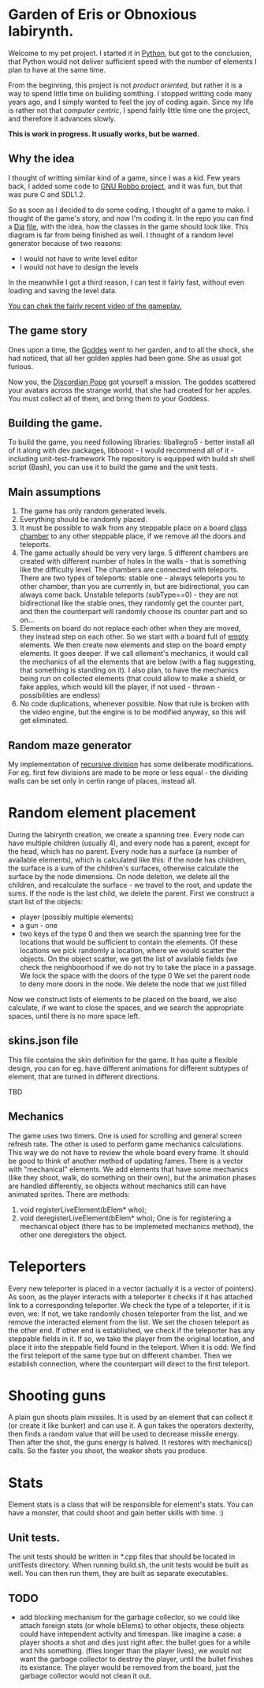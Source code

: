 
# Garden of Eris or Obnoxious labirynth.

Welcome to my pet project. I started it in [Python](https://github.com/arielkonopka/pyLurker), but got to the conclusion, that Python would not deliver sufficient speed with the number of elements I plan to have at the same time.

From the beginning, this project is not *product oriented*, but rather it is a way to spend little time on building somthing. I stopped writting code many years ago, and I simply wanted to feel the joy of coding again. Since my life is rather not that *computer centric*, I spend fairly little time one the project, and therefore it advances slowly.

**This is work in progress. It usually works, but be warned.**


## Why the idea

I thought of writting similar kind of a game, since I was a kid. Few years back, I added some code to [GNU Robbo project](http://gnurobbo.sourceforge.net/), and it was fun, but that was pure C and SDL1.2. 

So as soon as I decided to do some coding, I thought of a game to make. I thought of the game's story, and now I'm coding it. In the repo you can find a [Dia](https://en.wikipedia.org/wiki/Dia_(software)) [file](https://github.com/arielkonopka/Gardens-of-Eris/blob/main/Diagram1.dia?raw=true), with the idea, how the classes in the game should look like. This diagram is far from being finished as well.
I thought of a random level generator because of two reasons:

- I would not have to write level editor
- I would not have to design the levels

In the meanwhile I got a third reason, I can test it fairly fast, without even loading and saving the level data.
 
[You can chek the fairly recent video of the gameplay.](https://youtu.be/wQ-Lpc4TViM)


## The game story

Ones upon a time, the [Goddes](https://en.wikipedia.org/wiki/Eris_(mythology)) went to her garden, and to all the shock, she had noticed, that all her golden apples had been gone. She as usual got furious. 

Now you, the [Discordian Pope](https://en.wikipedia.org/wiki/Discordianism) got yourself a mission. The goddes scattered your avatars across the strange world, that she had created for her apples. You must collect all of them, and bring them to your Goddess.

## Building the game.
To build the game, you need following libraries:
liballegro5 - better install all of it along with dev packages,
libboost - I would recommend all of it - including unit-test-framework
The repository is equipped with build.sh shell script (Bash), you can use it to build the game and the unit tests.


## Main assumptions

1. The game has only random generated levels. 
2. Everything should be randomly placed. 
3. It must be possible to walk from any steppable place on a board [class chamber](https://github.com/arielkonopka/Gardens-of-Eris/blob/main/include/chamber.h) to any other steppable place, if we remove all the doors and teleports.
4. The game actually should be very very large. 5 different chambers are created with different number of holes in the walls - that is something like the difficulty level. The chambers are connected with teleports. There are two types of teleports: stable one - always teleports you to other chamber, than you are currently in, but are bidirectional, you can always come back. Unstable teleports (subType==0) - they are not bidirectional like the stable ones, they randomly get the counter part, and then the counterpart will randomly choose its counter part and so on...
5. Elements on board do not replace each other when they are moved, they instead step on each other. So we start with a board full of [empty](https://github.com/arielkonopka/Gardens-of-Eris/blob/main/include/bElem.h) elements. We then create new elements and step on the board empty elements. It goes deeper. If we call ellement's mechanics, it would call the mechanics of all the elements that are below (with a flag suggesting, that something is standing on it). I also plan, to have the mechanics being run on collected elements (that could allow to make a shield, or fake apples, which would kill the player, if not used - thrown - possibilities are endless)
6. No code duplications, whenever possible. Now that rule is broken with the video engine, but the engine is to be modified anyway, so this will get eliminated.

## Random maze generator

My implementation of [recursive division](https://en.wikipedia.org/wiki/Maze_generation_algorithm) has some deliberate modifications. For eg. first few divisions are made to be more or less equal - the dividing walls can be set only in certin range of places, instead all. 


# Random element placement
During the labirynth creation, we create a spanning tree. Every node can have multiple children (usually 4), and every node has a parent, except for the head, which has no parent.
Every node has a surface (a number of available elements), which is calculated like this: if the node has children, the surface is a sum of the children's surfaces, otherwise calculate the surface by the node dimensions.
On node deletion, we delete all the children, and recalculate the surface - we travel to the root, and update the sums. If the node is the last child, we delete the parent.
First we construct a start list of the objects:
* player (possibly multiple elements)
* a gun - one
* two keys of the type 0
and then we search the spanning tree for the locations that would be sufficient to contain the elements.
Of these locations we pick randomly a location, where we would scatter the objects.
On the object scatter, we get the list of available fields (we check the neighboorhood if we do not try to take the place in a passage.
We lock the space with the doors of the type 0
We set the parent node to deny more doors in the node.
We delete the node that we just filled

Now we construct lists of elements to be placed on the board, we also calculate, if we want to close the spaces, and we search the appropriate spaces, until there is no more space left.

## skins.json file 

This file contains the skin definition for the game. It has quite a flexible design, you can for eg. have different animations for different subtypes of element, that are turned in different directions.


TBD

## Mechanics
The game uses two timers. One is used for scrolling and general screen refresh rate. The other is used to perform game mechanics calculations. This way we do not have to review the whole board every frame. It should be good to think of another method of 
updating fames.
There is a vector with "mechanical" elements. We add elements that have some mechanics (like they shoot, walk, do something on their own), but the animation phases are handled differently, so objects without mechanics still can have animated sprites.
There are methods:
  1. void registerLiveElement(bElem* who);
  2. void deregisterLiveElement(bElem* who);
One is for registering a mechanical object (there has to be implemeted mechanics method), the other one deregisters the object.


# Teleporters
Every new teleporter is placed in a vector (actually it is a vector of pointers). As soon, as the player interacts with a teleporter it checks if it has attached link to a corresponding teleporter.
We check the type of a teleporter, if it is even, we:
    If not, we take randomly chosen teleporter from the list, and we remove the interacted element from the list. We set the chosen teleport as the other end.
    If other end is established, we check if the teleporter has any steppable fields in it. If so, we take the player from the original location, and place it into the steppable field found in the teleport.
When it is odd:
    We find the first teleport of the same type but on different chamber. Then we establish connection, where the counterpart will direct to the first teleport.


# Shooting guns
A plain gun shoots plain missiles. It is used by an element that can collect it (or create it like bunker) and can use it. A gun takes the operators dexterity, then finds a random value that will be used to decrease missile energy. 
Then after the shot, the guns energy is halved. It restores with mechanics() calls. So the faster you shoot, the weaker shots you produce.

# Stats 
Element stats is a class that will be responsible for element's stats. You can have a monster, that could shoot and gain better skills with time. :)

## Unit tests.
The unit tests should be written in *.cpp files that should be located in unitTests directory.
When running build.sh, the unit tests would be built as well. You can then run them, they are built as separate executables.


## TODO
* add blocking mechanism for the garbage collector, so we could like attach foreign stats (or whole bElems) to other objects, these objects could have intependent activity and timespan.
  like imagine a case:
    a player shoots a shot and dies just right after.
    the bullet goes for a while and hits something. (flies longer than the player lives), we would not want the garbage collector to destroy the player, until the bullet finishes its existance.
    The player would be removed from the board, just the garbage collector would not clean it out.
